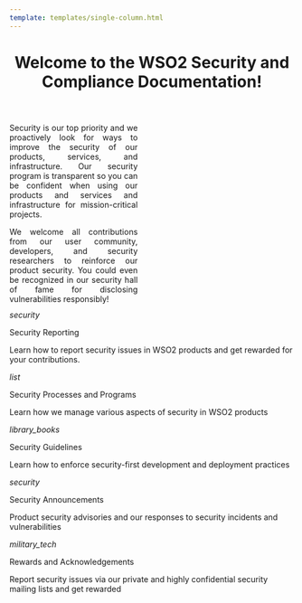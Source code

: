 ```yaml
--- 
template: templates/single-column.html 
---
```


<link href="https://fonts.googleapis.com/icon?family=Material+Icons" rel="stylesheet" />
<div>
    <header>
        <h1>Welcome to the WSO2 Security and Compliance Documentation!</h1>
    </header>
    <div class="md-main .md-content" style="float:center; width: 45%;  text-align:justify; max-height:100%; ">
        <p>
        Security is our top priority and we proactively look for ways to improve the security of our products, services,
        and infrastructure. Our security program is transparent so you can be confident when using our products and 
        services and infrastructure for mission-critical projects. 
        </p>
        <p style="margin-bottom:5%">
        We welcome all contributions from our user community, developers, and security researchers to reinforce our 
        product security. You could even be recognized in our security hall of fame for disclosing vulnerabilities 
        responsibly!
        </p>
     </div>
    <div>
        <div class="content">
            <!-- begin card -->
            <div class="card-wrapper">
    			<div class="card" onclick="location.href='security-reporting/report-security-issues/';">
                    <div class="line"></div>
                    <div class="icon">
                        <i class="material-icons md-36">security</i>
                    </div>
                    <div class="card-content">
                        <p class="title">Security Reporting</p>
                        <p class="hint">Learn how to report security issues in WSO2 products and get rewarded for your contributions.</p>
                    </div>
                </div>
            </div>
            <!-- end card -->
            <!-- begin card -->
            <div class="card-wrapper">
    			<div class="card" onclick="location.href='security-processes/';">
                    <div class="line"></div>
                    <div class="icon">
                        <i class="material-icons md-36">list</i>
                    </div>
                    <div class="card-content">
                        <p class="title">Security Processes and Programs</p>
                        <p class="hint">Learn how we manage various aspects of security in WSO2 products</p>
                    </div>
                </div>
            </div>
            <!-- end card -->
            <!-- start card -->
            <div class="card-wrapper">
                <div class="card" onclick="location.href='security-guidelines/';">
                    <div class="line"></div>
                    <div class="icon">
                        <i class="material-icons md-36">library_books</i>
                    </div>
                    <div class="card-content">
                        <p class="title">Security Guidelines</p>
                        <p class="hint">Learn how to enforce security-first development and deployment practices</p>
                    </div>
                </div>
            </div>
            <!-- end card -->
            <!-- begin card -->
            <div class="card-wrapper">
                <div class="card" onclick="location.href='security-announcements/';">
                    <div class="line"></div>
                    <div class="icon">
                        <i class="material-icons md-36">security</i>
                    </div>
                    <div class="card-content">
                        <p class="title">Security Announcements</p>
                        <p class="hint">Product security advisories and our responses to security incidents and vulnerabilities</p>
                    </div>
                </div>
            </div>
            <!-- end card -->
            <!-- begin card -->
            <div class="card-wrapper">
                <div class="card" onclick="location.href='security-reporting/reward-and-acknowledgement-program/';">
                    <div class="line"></div>
                    <div class="icon">
                        <i class="material-icons md-36">military_tech</i>
                    </div>
                    <div class="card-content">
                        <p class="title">Rewards and Acknowledgements</p>
                        <p class="hint">Report security issues via our private and highly confidential security mailing lists and get rewarded</p>
                    </div>
                </div>
            </div>
            <!-- end card -->
        </div>
    </div>
</div>